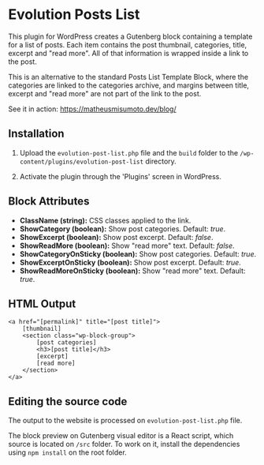 # Evolution Posts List

This plugin for WordPress creates a Gutenberg block containing a template for a list of posts. Each item contains the post thumbnail, categories, title, excerpt and "read more". All of that information is wrapped inside a link to the post.

This is an alternative to the standard Posts List Template Block, where the categories are linked to the categories archive, and margins between title, excerpt and "read more" are not part of the link to the post.

See it in action: https://matheusmisumoto.dev/blog/

## Installation

1. Upload the `evolution-post-list.php` file and the `build` folder to the `/wp-content/plugins/evolution-post-list` directory.

2. Activate the plugin through the 'Plugins' screen in WordPress.


## Block Attributes

- **ClassName (string):** CSS classes applied to the link.
- **ShowCategory (boolean):** Show post categories. Default: *true*.
- **ShowExcerpt (boolean):** Show post excerpt. Default: *false*.
- **ShowReadMore (boolean):** Show "read more" text. Default: *false*.
- **ShowCategoryOnSticky (boolean):** Show post categories. Default: *true*.
- **ShowExcerptOnSticky (boolean):** Show post excerpt. Default: *true*.
- **ShowReadMoreOnSticky (boolean):** Show "read more" text. Default: *true*.


## HTML Output
```
<a href="[permalink]" title="[post title]">
    [thumbnail]
    <section class="wp-block-group">
    	[post categories]
        <h3>[post title]</h3>
        [excerpt]
        [read more]
    </section>
</a>
```

## Editing the source code

The output to the website is processed on `evolution-post-list.php` file.

The block preview on Gutenberg visual editor is a React script, which source is located on `/src` folder. To work on it, install the dependencies using `npm install` on the root folder.
